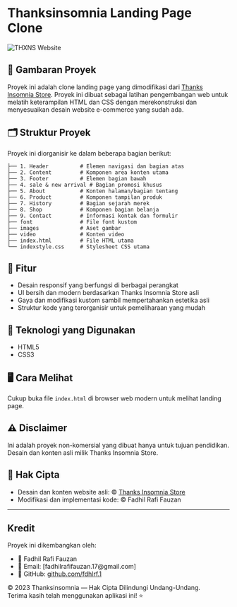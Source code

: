 <h1 class="code-line" data-line-start=0 data-line-end=1 ><a id="Thanksinsomnia_Landing_Page_Clone_0"></a>Thanksinsomnia Landing Page Clone</h1>
<p class="has-line-data" data-line-start="2" data-line-end="3"><img src="https://hebbkx1anhila5yf.public.blob.vercel-storage.com/INSOM.PNG-MM4ulE6Hn7WAOtoKJa32wYI5AbomAt.png" alt="THXNS Website"></p>
<h2 class="code-line" data-line-start=4 data-line-end=5 ><a id="_Gambaran_Proyek_4"></a>📝 Gambaran Proyek</h2>
<p class="has-line-data" data-line-start="6" data-line-end="7">Proyek ini adalah clone landing page yang dimodifikasi dari <a href="https://thanksinsomniastore.com/">Thanks Insomnia Store</a>. Proyek ini dibuat sebagai latihan pengembangan web untuk melatih keterampilan HTML dan CSS dengan merekonstruksi dan menyesuaikan desain website e-commerce yang sudah ada.</p>
<h2 class="code-line" data-line-start=8 data-line-end=9 ><a id="_Struktur_Proyek_8"></a>🗂️ Struktur Proyek</h2>
<p class="has-line-data" data-line-start="10" data-line-end="11">Proyek ini diorganisir ke dalam beberapa bagian berikut:</p>
<pre><code class="has-line-data" data-line-start="13" data-line-end="28">├── 1. Header          # Elemen navigasi dan bagian atas
├── 2. Content         # Komponen area konten utama
├── 3. Footer          # Elemen bagian bawah
├── 4. sale &amp; new arrival # Bagian promosi khusus
├── 5. About           # Konten halaman/bagian tentang
├── 6. Product         # Komponen tampilan produk
├── 7. History         # Bagian sejarah merek
├── 8. Shop            # Komponen bagian belanja
├── 9. Contact         # Informasi kontak dan formulir
├── font               # File font kustom
├── images             # Aset gambar
├── video              # Konten video
├── index.html         # File HTML utama
└── indexstyle.css     # Stylesheet CSS utama
</code></pre>
<h2 class="code-line" data-line-start=29 data-line-end=30 ><a id="_Fitur_29"></a>🚀 Fitur</h2>
<ul>
<li class="has-line-data" data-line-start="31" data-line-end="32">Desain responsif yang berfungsi di berbagai perangkat</li>
<li class="has-line-data" data-line-start="32" data-line-end="33">UI bersih dan modern berdasarkan Thanks Insomnia Store asli</li>
<li class="has-line-data" data-line-start="33" data-line-end="34">Gaya dan modifikasi kustom sambil mempertahankan estetika asli</li>
<li class="has-line-data" data-line-start="34" data-line-end="36">Struktur kode yang terorganisir untuk pemeliharaan yang mudah</li>
</ul>
<h2 class="code-line" data-line-start=36 data-line-end=37 ><a id="_Teknologi_yang_Digunakan_36"></a>🔧 Teknologi yang Digunakan</h2>
<ul>
<li class="has-line-data" data-line-start="38" data-line-end="39">HTML5</li>
<li class="has-line-data" data-line-start="39" data-line-end="41">CSS3</li>
</ul>
<h2 class="code-line" data-line-start=41 data-line-end=42 ><a id="_Cara_Melihat_41"></a>🖥️ Cara Melihat</h2>
<p class="has-line-data" data-line-start="43" data-line-end="44">Cukup buka file <code>index.html</code> di browser web modern untuk melihat landing page.</p>
<h2 class="code-line" data-line-start=45 data-line-end=46 ><a id="_Disclaimer_45"></a>⚠️ Disclaimer</h2>
<p class="has-line-data" data-line-start="47" data-line-end="48">Ini adalah proyek non-komersial yang dibuat hanya untuk tujuan pendidikan. Desain dan konten asli milik Thanks Insomnia Store.</p>
<h2 class="code-line" data-line-start=49 data-line-end=50 ><a id="_Hak_Cipta_49"></a>📜 Hak Cipta</h2>
<ul>
<li class="has-line-data" data-line-start="51" data-line-end="52">Desain dan konten website asli: © <a href="https://thanksinsomniastore.com/">Thanks Insomnia Store</a></li>
<li class="has-line-data" data-line-start="52" data-line-end="54">Modifikasi dan implementasi kode: © Fadhil Rafi Fauzan</li>
</ul>
<hr>
<h2 class="code-line" data-line-start=56 data-line-end=57 ><a id="Kredit_56"></a>Kredit</h2>
<p class="has-line-data" data-line-start="57" data-line-end="58">Proyek ini dikembangkan oleh:</p>
<ul>
<li class="has-line-data" data-line-start="59" data-line-end="60">👤 Fadhil Rafi Fauzan</li>
<li class="has-line-data" data-line-start="60" data-line-end="61">📧 Email: [fadhilrafifauzan.17@gmail.com]</li>
<li class="has-line-data" data-line-start="61" data-line-end="63">🐙 GitHub: <a href="http://github.com/fdhlrf.1">github.com/fdhlrf.1</a></li>
</ul>
<p class="has-line-data" data-line-start="63" data-line-end="65">© 2023 Thanksinsomnia — Hak Cipta Dilindungi Undang-Undang.<br>
Terima kasih telah menggunakan aplikasi ini! ⭐</p>
